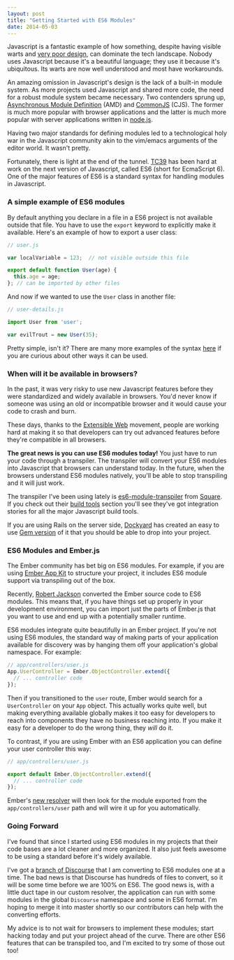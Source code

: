 ```yaml
---
layout: post
title: "Getting Started with ES6 Modules"
date: 2014-05-03
---
```


Javascript is a fantastic example of how something, despite having visible warts
and [very poor design](http://www.2ality.com/2013/04/12quirks.html), can dominate the tech
landscape. Nobody uses Javascript because it's a beautiful language; they use it because it's
ubiquitous. Its warts are now well understood and most have workarounds.

An amazing omission in Javascript's design is the lack of a built-in module system. As
more projects used Javascript and shared more code, the need for a robust module system
became necessary. Two contenders sprung up, [Asynchronous Module Definition](https://github.com/amdjs/amdjs-api/wiki/AMD) (AMD)
and [CommonJS](http://wiki.commonjs.org/wiki/CommonJS) (CJS). The former is much more popular with
browser applications and the latter is much more popular with server applications written
in [node.js](http://nodejs.org).

Having two major standards for defining modules led to a technological holy war in the
Javascript community akin to the vim/emacs arguments of the editor world. It wasn't pretty.

Fortunately, there is light at the end of the tunnel. [TC39](http://www.ecma-international.org/memento/TC39.htm)
has been hard at work on the next version of Javascript, called ES6 (short for EcmaScript 6).
One of the major features of ES6 is a standard syntax for handling modules in Javascript.

### A simple example of ES6 modules

By default anything you declare in a file in a ES6 project is not available outside that
file. You have to use the `export` keyword to explicitly make it available. Here's an example of how to export a user class:

```javascript
// user.js

var localVariable = 123;  // not visible outside this file

export default function User(age) {
  this.age = age;
}; // can be imported by other files
```

And now if we wanted to use the `User` class in another file:

```javascript
// user-details.js

import User from 'user';

var evilTrout = new User(35);
```

Pretty simple, isn't it? There are many more examples of the syntax [here](http://wiki.ecmascript.org/doku.php?id=harmony:modules_examples)
if you are curious about other ways it can be used.

### When will it be available in browsers?

In the past, it was very risky to use new Javascript features before they were
standardized and widely available in browsers. You'd never know if someone was
using an old or incompatible browser and it would cause your code to crash and
burn.

These days, thanks to the [Extensible Web](http://extensiblewebmanifesto.org/) movement,
people are working hard at making it so that developers can try out advanced features
before they're compatible in all browsers.

**The great news is you can use ES6 modules today!** You just have to run your code
through a transpiler. The transpiler will convert your ES6 modules into
Javascript that browsers can understand today. In the future, when the browsers
understand ES6 modules natively, you'll be able to stop transpiling and it will
just work.

The transpiler I've been using lately is [es6-module-transpiler](https://github.com/square/es6-module-transpiler)
from [Square](https://squareup.com). If you check out their [build tools](https://github.com/square/es6-module-transpiler#build-tools)
section you'll see they've got integration stories for all the major Javascript build tools.

If you are using Rails on the server side, [Dockyard](http://dockyard.com/) has created an easy to use [Gem
version](https://github.com/dockyard/es6_module_transpiler-rails) of it that you should
be able to drop into your project.


### ES6 Modules and Ember.js

The Ember community has bet big on ES6 modules. For example, if you are using
[Ember App Kit](https://github.com/stefanpenner/ember-app-kit) to structure your project,
it includes ES6 module support via transpiling out of the box.

Recently, [Robert Jackson](https://twitter.com/rwjblue) converted the
Ember source code to ES6 modules. This means that, if you have things set up properly
in your development environment, you can import just the parts of Ember.js that you want
to use and end up with a potentially smaller runtime.

ES6 modules integrate quite beautifully in an Ember project. If you're not using ES6 modules,
the standard way of making parts of your application available for discovery was by hanging
them off your application's global namespace. For example:

```javascript
// app/controllers/user.js
App.UserController = Ember.ObjectController.extend({
  // ... controller code
});
```

Then if you transitioned to the `user` route, Ember would search for a `UserController` on
your `App` object. This actually works quite well, but making everything available
globally makes it too easy for developers to reach into components they have no
business reaching into. If you make it easy for a developer to do the
wrong thing, they *will* do it.

To contrast, if you are using Ember with an ES6 application you can define your
user controller this way:

```javascript
// app/controllers/user.js

export default Ember.ObjectController.extend({
  // ... controller code
});
```

Ember's [new resolver](https://github.com/stefanpenner/ember-jj-abrams-resolver) will
then look for the module exported from the `app/controllers/user` path and will wire
it up for you automatically.

### Going Forward

I've found that since I started using ES6 modules in my projects that their code bases are a lot
cleaner and more organized. It also just feels awesome to be using a standard before
it's widely available.

I've got a [branch of Discourse](https://github.com/discourse/discourse/tree/es6)
that I am converting to ES6 modules one at a time. The bad news is that Discourse has
hundreds of files to convert, so it will be some time before we are 100% on ES6.
The good news is, with a little duct tape in our custom resolver, the application
can run with some modules in the global `Discourse` namespace and some in ES6
format. I'm hoping to merge it into master shortly so our contributors can
help with the converting efforts.

My advice is to not wait for browsers to implement these modules; start hacking
today and put your project ahead of the curve. There are other ES6 features
that can be transpiled too, and I'm excited to try some of those out too!

